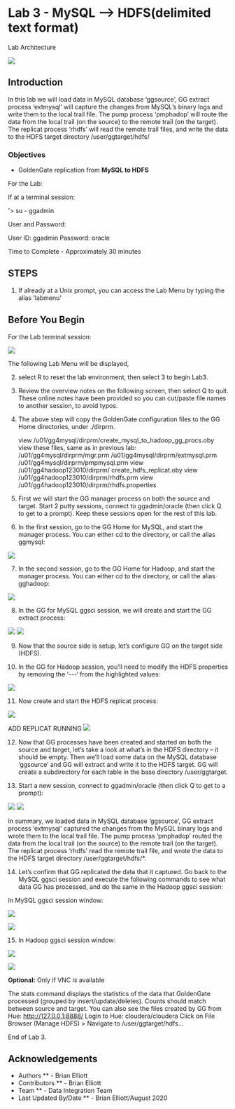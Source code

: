 # Lab 3 -  MySQL --> HDFS(delimited text format)

Lab Architecture

![](./images/image300_1.png)
## Introduction
In this lab we will load data in MySQL database ‘ggsource’, GG extract process ‘extmysql’ will capture the changes from MySQL’s binary logs and write them to the local trail file. The pump process ‘pmphadop’ will route the data from the local trail (on the source) to the remote trail (on the target). The replicat
process ‘rhdfs’ will read the remote trail files, and write the data to the HDFS target directory
/user/ggtarget/hdfs/

### Objectives
- GoldenGate replication from **MySQL to HDFS**

For the Lab:

If at a terminal session:

'> su - ggadmin

User and Password:

User ID: ggadmin
Password:  oracle

Time to Complete -
Approximately 30 minutes


## STEPS

1. If already at a Unix prompt, you can access the Lab Menu by typing the alias ‘labmenu’


## Before You Begin
For the Lab terminal session:

![](./images/lab3menu.png)

The following Lab Menu will be displayed, 

2. select R to reset the lab environment, then select 3 to begin Lab3.

3. Review the overview notes on the following screen, then select Q to quit. These online notes have been provided so you can cut/paste file names to another session, to avoid typos.

4. The above step will copy the GoldenGate configuration files to the GG Home directories, under ./dirprm. 

   view /u01/gg4mysql/dirprm/create_mysql_to_hadoop_gg_procs.oby 
   view these files, same as in previous lab:
    /u01/gg4mysql/dirprm/mgr.prm 
    /u01/gg4mysql/dirprm/extmysql.prm 
    /u01/gg4mysql/dirprm/pmpmysql.prm
   view /u01/gg4hadoop123010/dirprm/
   create_hdfs_replicat.oby 
   view /u01/gg4hadoop123010/dirprm/rhdfs.prm
   view /u01/gg4hadoop123010/dirprm/rhdfs.properties

5.  First we will start the GG manager process on both the source and target. Start 2 putty sessions, connect to ggadmin/oracle (then click Q to get to a prompt). Keep these sessions open for the rest of this lab.

6.  In the first session, go to the GG Home for MySQL, and start the manager process. You can either cd to the directory, or call the alias ggmysql:

![](images/b3.png)

7. In the second session, go to the GG Home for Hadoop, and start the manager process. You can either cd to the directory, or call the alias gghadoop:

![](images/all/b4.png)

8. In the GG for MySQL ggsci session, we will create and start the GG extract process:

![](./images/b5.png)
![](./images/b6.png)

9. Now that the source side is setup, let’s configure GG on the target side (HDFS).

10. In the GG for Hadoop session, you’ll need to modify the HDFS properties by removing the ‘---‘ from the highlighted values:

![](./images/b7.png)


11. Now create and start the HDFS replicat process:

![](./images/b8.png)

ADD REPLICAT RUNNING 
![](./images/B9.png)

12. Now that GG processes have been created and started on both the source and target, let’s take a look at what’s in the HDFS directory – it should be empty. Then we’ll load some data on the MySQL database
‘ggsource’ and GG will extract and write it to the HDFS target. GG will create a subdirectory for each table in the base directory /user/ggtarget.

13. Start a new session, connect to ggadmin/oracle (then click Q to get to a prompt):

![](./images//b10.png)
![](./images/b11.png)


In summary, we loaded data in MySQL database ‘ggsource’, GG extract process ‘extmysql’ captured the changes from the MySQL binary logs and wrote them to the local trail file. The pump process
‘pmphadop’ routed the data from the local trail (on the source) to the remote trail (on the target). The replicat process ‘rhdfs’ read the remote trail file, and wrote the data to the HDFS target directory
/user/ggtarget/hdfs/*.

14. Let’s confirm that GG replicated the data that it captured. Go back to the MySQL ggsci session and execute the following commands to see what data GG has processed, and do the same in the Hadoop ggsci session:

In MySQL ggsci session window:

![](./images/b12.png)

![](./images/b13.png)

15. In Hadoop ggsci session window:

![](./images/b14.png)

![](./images/b15.png)


**Optional:**  Only if VNC is available

The stats command displays the statistics of the data that GoldenGate processed (grouped by insert/update/deletes). Counts should match between source and target.
You can also see the files created by GG from Hue: http://127.0.0.1:8888/
Login to Hue: cloudera/cloudera
Click on File Browser (Manage HDFS) > Navigate to /user/ggtarget/hdfs…

End of Lab 3.

## Acknowledgements

  * Authors ** - Brian Elliott
  * Contributors ** - Brian Elliott
  * Team ** - Data Integration Team
  * Last Updated By/Date ** - Brian Elliott/August 2020